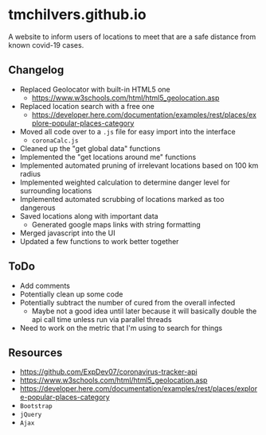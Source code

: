 # tmchilvers.github.io
A website to inform users of locations to meet that are a safe distance from known covid-19 cases.

## Changelog
- Replaced Geolocator with built-in HTML5 one
    - https://www.w3schools.com/html/html5_geolocation.asp
- Replaced location search with a free one
    - https://developer.here.com/documentation/examples/rest/places/explore-popular-places-category
- Moved all code over to a `.js` file for easy import into the interface
    - `coronaCalc.js`
- Cleaned up the "get global data" functions
- Implemented the "get locations around me" functions
- Implemented automated pruning of irrelevant locations based on 100 km radius
- Implemented weighted calculation to determine danger level for surrounding locations
- Implemented automated scrubbing of locations marked as too dangerous
- Saved locations along with important data
    - Generated google maps links with string formatting
- Merged javascript into the UI
- Updated a few functions to work better together

## ToDo
- Add comments
- Potentially clean up some code
- Potentially subtract the number of cured from the overall infected
    - Maybe not a good idea until later because it will basically double the api call time unless run via parallel threads
- Need to work on the metric that I'm using to search for things

## Resources
- https://github.com/ExpDev07/coronavirus-tracker-api
- https://www.w3schools.com/html/html5_geolocation.asp
- https://developer.here.com/documentation/examples/rest/places/explore-popular-places-category
- `Bootstrap`
- `jQuery`
- `Ajax`
